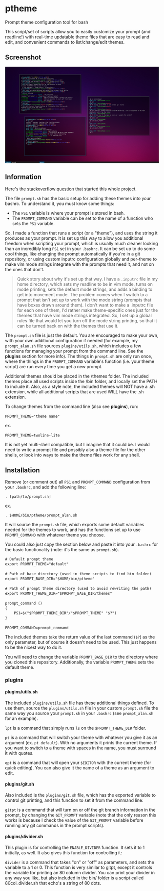 # ptheme

Prompt theme configuration tool for bash

This script/set of scripts allow you to easily customize your prompt (and
readline!) with real-time updatable theme files that are easy to read and edit,
and convenient commands to list/change/edit themes.

## Screenshot

![Some of the included themes and commands](/ptheme_themes.png?raw=true "themes_scrot")

## Information

Here's the [stackoverflow question](https://stackoverflow.com/questions/3058325/what-is-the-difference-between-ps1-and-prompt-command) that started this whole project.

The file `prompt.sh` has the basic setup for adding these themes into your
bashrc.
To understand it, you must know some things:
 - The `PS1` variable is where your prompt is stored in bash.
 - The `PROMPT_COMMAND` variable can be set to the name of a function who sets
 the `PS1` variable.

So, I made a function that runs a script (or a "theme"), and uses the string it
produces as your prompt. It is set up this way to allow you additional freedom
when scripting your prompt, which is usually much cleaner looking than an
incredibly long `PS1` set in your `.bashrc`. It can be set up to do some cool
things, like changing the prompt automatically if you're in a git repository,
or using custom inputrc configuration globally and per-theme to make vim mode
strings integrate with the prompts that need it, and not on the ones that
don't.

> Quick story about why it's set up that way. I have a `.inputrc` file in my
> home directory, which sets my readline to be in vim mode, turns on mode
> printing, sets the default mode strings, and adds a binding to get into
> movement mode. The problem comes when I switch to a prompt that isn't set up
> to work with the mode string (prompts that have boxes drawn around them). I
> don't want to make a .inputrc file for each one of them, I'd rather make
> theme-specific ones just for the themes that have vim mode strings
> integrated. So, I set up a global rules file that would let you turn off the
> mode string printing, so that it can be turned back on with the themes that
> use it.

The `prompt.sh` file is just the default. You are encouraged to make your own,
with your own additional configuration if needed (for example, my
`prompt_alan.sh` file sources `plugins/utils.sh`, which includes a few
functions for managing your prompt from the command line. See the **plugins**
section for more info). The things in `prompt.sh` are only run once, where the
things in the `PROMPT_COMMAND` variable's function (i.e. your theme script) are
run every time you get a new prompt.

Additional themes should be placed in the /themes folder. The included themes
place all used scripts inside the /bin folder, and locally set the PATH to
include it. Also, as a style note, the included themes will NOT have a .sh
extension, while all additional scripts that are used WILL have the .sh
extension.

To change themes from the command line (also see **plugins**), run:

`PROMPT_THEME="theme name"`

ex.

`PROMPT_THEME=twoline-lite`

It is not yet multi-shell compatible, but I imagine that it could be. I would
need to write a prompt file and possibly also a theme file for the other
shells, or look into ways to make the theme files work for any shell.

## Installation

Remove (or comment out) all `PS1` and `PROMPT_COMMAND` configuration from your
`.bashrc`, and add the following line:

```
. [path/to/prompt.sh]
```
ex.
```
. $HOME/bin/ptheme/prompt_alan.sh
```

It will source the `prompt.sh` file, which exports some default variables
needed for the themes to work, and has the functions set up to use
`PROMPT_COMMAND` with whatever theme you choose.

You could also just copy the section below and paste it into your `.bashrc` for
the basic functionality (note: it's the same as `prompt.sh`).

```
# Default prompt theme
export PROMPT_THEME="default"

# Path of base directory (used in theme scripts to find bin folder)
export PROMPT_BASE_DIR="$HOME/bin/ptheme"

# Path of prompt theme directory (used to avoid rewriting the path)
export PROMPT_THEME_DIR="$PROMPT_BASE_DIR/themes"

prompt_command ()
{
    PS1=$("$PROMPT_THEME_DIR"/"$PROMPT_THEME" "$?")
}

PROMPT_COMMAND=prompt_command
```

The included themes take the return value of the last command (`$?`) as the
only parameter, but of course it doesn't need to be used. This just happens to
be the nicest way to do it.

You will need to change the variable `PROMPT_BASE_DIR` to the directory where
you cloned this repository. Additionally, the variable `PROMPT_THEME` sets the
default theme.

### plugins

#### plugins/utils.sh

The included `plugins/utils.sh` file has these additional things defined. To
use them, source the `plugins/utils.sh` file in your custom `prompt.sh` file
the same way you source your `prompt.sh` in your `.bashrc` (see `prompt_alan.sh`
for an example).

`lpt` is a command that simply runs `ls` on the `$PROMPT_THEME_DIR` folder.

`pt` is a command that will switch your theme with whatever you give it as an
argument (ex. `pt default`). With no arguments it prints the current theme. If
you want to switch to a theme with spaces in the name, you must surround it
with quotes.

`ept` is a command that will open your `$EDITOR` with the current theme (for
quick editing). You can also give it the name of a theme as an argument to
edit.

#### plugins/git.sh

Also included is the `plugins/git.sh` file, which has the exported variable to
control git printing, and this function to set it from the command line:

`gitpt` is a command that will turn on or off the git branch information in the
prompt, by changing the `GIT_PROMPT` variable (note that the only reason this
works is because I check the value of the `GIT_PROMPT` variable before running
any git commands in the prompt scripts).

#### plugins/divider.sh

This plugin is for controlling the `ENABLE_DIVIDER` function. It sets it to 1
initially, as well. It also gives this function for controlling it:

`divider` is a command that takes "on" or "off" as parameters, and sets the
variable to a 1 or 0. This function is very similar to gitpt, except it
controls the variable for printing an 80 column divider. You can print your
divider in any way you like, but also included in the bin/ folder is a script
called 80col_divider.sh that echo's a string of 80 dots.
